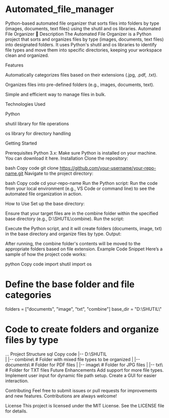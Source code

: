 # Automated_file_manager
 Python-based automated file organizer that sorts files into folders by type (images, documents, text files) using the shutil and os libraries.
Automated File Organizer 📁
Description
The Automated File Organizer is a Python project that sorts and organizes files by type (images, documents, text files) into designated folders. It uses Python's shutil and os libraries to identify file types and move them into specific directories, keeping your workspace clean and organized.

Features

Automatically categorizes files based on their extensions (.jpg, .pdf, .txt).

Organizes files into pre-defined folders (e.g., images, documents, text).

Simple and efficient way to manage files in bulk.

Technologies Used

Python

shutil library for file operations

os library for directory handling

Getting Started

Prerequisites
Python 3.x: Make sure Python is installed on your machine. You can download it here.
Installation
Clone the repository:

bash
Copy code
git clone https://github.com/your-username/your-repo-name.git
Navigate to the project directory:

bash
Copy code
cd your-repo-name
Run the Python script: Run the code from your local environment (e.g., VS Code or command line) to see the automated file organization in action.

How to Use
Set up the base directory:

Ensure that your target files are in the combine folder within the specified base directory (e.g., D:\SHUTIL\combine).
Run the script:

Execute the Python script, and it will create folders (documents, image, txt) in the base directory and organize files by type.
Output:

After running, the combine folder's contents will be moved to the appropriate folders based on file extension.
Example Code Snippet
Here’s a sample of how the project code works:

python Copy code
import shutil
import os

# Define the base folder and file categories
folders = ["documents", "image", "txt", "combine"]
base_dir = "D:\\SHUTIL\\"

# Code to create folders and organize files by type
...
Project Structure
sql
Copy code
|-- D:\SHUTIL\
|   |-- combine\             # Folder with mixed file types to be organized
|   |-- documents\           # Folder for PDF files
|   |-- image\               # Folder for JPG files
|   |-- txt\                 # Folder for TXT files
Future Enhancements
Add support for more file types.
Implement user input for dynamic file path setup.
Create a GUI for easier interaction.

Contributing
Feel free to submit issues or pull requests for improvements and new features. Contributions are always welcome!

License
This project is licensed under the MIT License. See the LICENSE file for details.